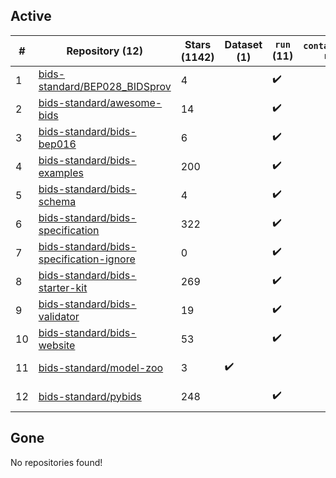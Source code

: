 ## Active
| # | Repository (12) | Stars (1142) | Dataset (1) | `run` (11) | `containers-run` | Last Modified |
| --- | --- | --- | --- | --- | --- | --- |
| 1 | [bids-standard/BEP028_BIDSprov](https://github.com/bids-standard/BEP028_BIDSprov) | 4 |  | :heavy_check_mark: |  | 2025-07-15 13:21:55+00:00 |
| 2 | [bids-standard/awesome-bids](https://github.com/bids-standard/awesome-bids) | 14 |  | :heavy_check_mark: |  | 2025-09-22 20:00:11+00:00 |
| 3 | [bids-standard/bids-bep016](https://github.com/bids-standard/bids-bep016) | 6 |  | :heavy_check_mark: |  | 2025-09-15 18:26:06+00:00 |
| 4 | [bids-standard/bids-examples](https://github.com/bids-standard/bids-examples) | 200 |  | :heavy_check_mark: |  | 2025-09-16 21:05:41+00:00 |
| 5 | [bids-standard/bids-schema](https://github.com/bids-standard/bids-schema) | 4 |  | :heavy_check_mark: |  | 2025-09-18 12:50:20+00:00 |
| 6 | [bids-standard/bids-specification](https://github.com/bids-standard/bids-specification) | 322 |  | :heavy_check_mark: |  | 2025-09-22 20:11:30+00:00 |
| 7 | [bids-standard/bids-specification-ignore](https://github.com/bids-standard/bids-specification-ignore) | 0 |  | :heavy_check_mark: |  | 2022-07-14 19:58:22+00:00 |
| 8 | [bids-standard/bids-starter-kit](https://github.com/bids-standard/bids-starter-kit) | 269 |  | :heavy_check_mark: |  | 2025-02-21 16:36:13+00:00 |
| 9 | [bids-standard/bids-validator](https://github.com/bids-standard/bids-validator) | 19 |  | :heavy_check_mark: |  | 2025-09-23 01:33:30+00:00 |
| 10 | [bids-standard/bids-website](https://github.com/bids-standard/bids-website) | 53 |  | :heavy_check_mark: |  | 2025-09-17 19:35:10+00:00 |
| 11 | [bids-standard/model-zoo](https://github.com/bids-standard/model-zoo) | 3 | :heavy_check_mark: |  |  | 2023-08-07 18:42:26+00:00 |
| 12 | [bids-standard/pybids](https://github.com/bids-standard/pybids) | 248 |  | :heavy_check_mark: |  | 2025-09-24 00:12:39+00:00 |

## Gone
No repositories found!
